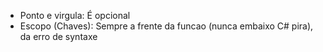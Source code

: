 - Ponto e virgula: É opcional
- Escopo (Chaves): Sempre a frente da funcao (nunca embaixo C# pira), da erro de syntaxe